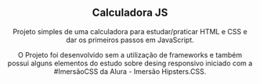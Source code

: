 <h2 align ="center">Calculadora JS</h2>

<p align ="center">
Projeto simples de uma calculadora para estudar/praticar HTML e CSS e dar os primeiros passos em JavaScript. 
</p>
<p align ="center">
O Projeto foi desenvolvido sem a utilização de frameworks e também possui alguns elementos do estudo sobre desing responsivo iniciado com a #ImersãoCSS da Alura - Imersão Hipsters.CSS.
</p>
